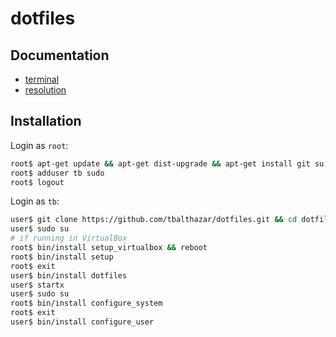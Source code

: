 # dotfiles

## Documentation

- [terminal](doc/terminal.md)
- [resolution](doc/resolution.md)

## Installation

Login as `root`:

```bash
root$ apt-get update && apt-get dist-upgrade && apt-get install git su
root$ adduser tb sudo
root$ logout
```

Login as `tb`:
```bash
user$ git clone https://github.com/tbalthazar/dotfiles.git && cd dotfiles
user$ sudo su
# if running in VirtualBox
root$ bin/install setup_virtualbox && reboot
root$ bin/install setup
root$ exit
user$ bin/install dotfiles
user$ startx
user$ sudo su
root$ bin/install configure_system
root$ exit
user$ bin/install configure_user
```
